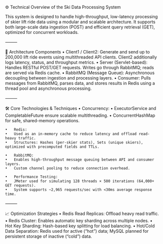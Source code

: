 ⚙️ Technical Overview of the Ski Data Processing System

This system is designed to handle high-throughput, low-latency processing of skier lift ride data using a modular and scalable architecture. It supports both large-scale data ingestion (POST) and efficient query retrieval (GET), optimized for concurrent workloads.

⸻

🧱 Architecture Components
	•	Client1 / Client2: Generate and send up to 200,000 lift ride events using multithreaded API clients. Client2 additionally logs latency, status, and throughput metrics.
	•	Server (Servlet-based): Handles RESTful POST/GET requests. Writes go through RabbitMQ; reads are served via Redis cache.
	•	RabbitMQ (Message Queue): Asynchronous decoupling between ingestion and processing layers.
	•	Consumer: Pulls messages from RabbitMQ, parses data, and stores results in Redis using a thread pool and asynchronous processing.

⸻

🛠️ Core Technologies & Techniques
	•	Concurrency:
	•	ExecutorService and CompletableFuture ensure scalable multithreading.
	•	ConcurrentHashMap for safe, shared-memory operations.

	•	Redis:
	•	Used as an in-memory cache to reduce latency and offload read-heavy traffic.
	•	Structures: Hashes (per-skier stats), Sets (unique skiers), optimized with precomputed fields and TTLs.

	•	RabbitMQ:
	•	Enables high-throughput message queuing between API and consumer layers.
	•	Custom channel pooling to reduce connection overhead.
    
	•	Performance Testing:
	•	JMeter used for simulating 128 threads × 500 iterations (64,000+ GET requests).
	•	System supports ~2,965 requests/sec with <30ms average response time.

⸻

📈 Optimization Strategies
	•	Redis Read Replicas: Offload heavy read traffic.
	•	Redis Cluster: Enables automatic key sharding across multiple nodes.
	•	Hot Key Sharding: Hash-based key splitting for load balancing.
	•	Hot/Cold Data Separation: Redis used for active (“hot”) data; MySQL planned for persistent storage of inactive (“cold”) data.
